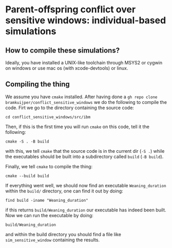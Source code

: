 # Parent-offspring conflict over sensitive windows: individual-based simulations

## How to compile these simulations?
Ideally, you have installed a UNIX-like toolchain through MSYS2 or cygwin on windows or use mac os (with xcode-devtools) or linux.

## Compiling the thing
We assume you have `cmake` installed. After having done a `gh repo clone bramkuijper/conflict_sensitive_windows` we do the following to compile the code. Firt we 
go to the directory containing the source code:
```
cd conflict_sensitive_windows/src/ibm
```
Then, if this is the first time you will run `cmake` on this code, tell it the following:
```
cmake -S . -B build
```
with this, we tell `cmake` that the source code is in the current dir (`-S .`)
while the executables should be built into a subdirectory called `build` (`-B build`).

Finally, we tell `cmake` to compile the thing:
```
cmake --build build
```
If everything went well, we should now find an executable `Weaning_duration` within the `build/` directory, one can find it out by doing:
```
find build -iname "Weaning_duration"
```
if this returns `build/Weaning_duration` our executable has indeed been built. Now we can run the executable by doing:
```
build/Weaning_duration
```
and within the build directory you should find a file like `sim_sensitive_window` containing the results.


